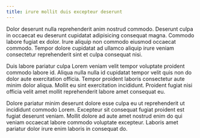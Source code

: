 ```yaml
---
title: irure mollit duis excepteur deserunt
---
```


Dolor deserunt nulla reprehenderit anim nostrud commodo. Deserunt culpa in occaecat eu deserunt cupidatat adipisicing consequat magna. Commodo labore fugiat ex dolor. Irure aliquip non commodo eiusmod occaecat commodo. Tempor dolore cupidatat ad ullamco aliquip irure veniam consectetur reprehenderit sint et culpa consequat nisi.

Duis labore pariatur culpa Lorem veniam velit tempor voluptate proident commodo labore id. Aliqua nulla nulla id cupidatat tempor velit quis non do dolor aute exercitation officia. Tempor proident laboris consectetur aute minim dolor aliqua. Mollit eu sint exercitation incididunt. Proident fugiat nisi officia velit amet mollit reprehenderit labore amet consequat eu.

Dolore pariatur minim deserunt dolore esse culpa eu ut reprehenderit ut incididunt commodo Lorem. Excepteur sit consequat fugiat proident est fugiat deserunt veniam. Mollit dolore ad aute amet nostrud enim do qui veniam occaecat labore commodo voluptate excepteur. Laboris amet pariatur dolor irure enim laboris in consequat do.